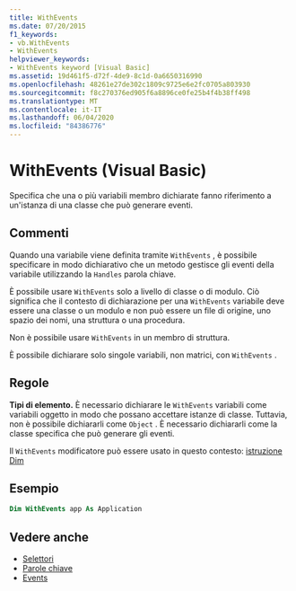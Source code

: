 ```yaml
---
title: WithEvents
ms.date: 07/20/2015
f1_keywords:
- vb.WithEvents
- WithEvents
helpviewer_keywords:
- WithEvents keyword [Visual Basic]
ms.assetid: 19d461f5-d72f-4de9-8c1d-0a6650316990
ms.openlocfilehash: 48261e27de302c1809c9725e6e2fc0705a803930
ms.sourcegitcommit: f8c270376ed905f6a8896ce0fe25b4f4b38ff498
ms.translationtype: MT
ms.contentlocale: it-IT
ms.lasthandoff: 06/04/2020
ms.locfileid: "84386776"
---
```

# <a name="withevents-visual-basic"></a>WithEvents (Visual Basic)
Specifica che una o più variabili membro dichiarate fanno riferimento a un'istanza di una classe che può generare eventi.

## <a name="remarks"></a>Commenti

Quando una variabile viene definita tramite `WithEvents` , è possibile specificare in modo dichiarativo che un metodo gestisce gli eventi della variabile utilizzando la `Handles` parola chiave.

È possibile usare `WithEvents` solo a livello di classe o di modulo. Ciò significa che il contesto di dichiarazione per una `WithEvents` variabile deve essere una classe o un modulo e non può essere un file di origine, uno spazio dei nomi, una struttura o una procedura.

Non è possibile usare `WithEvents` in un membro di struttura.

È possibile dichiarare solo singole variabili, non matrici, con `WithEvents` .

## <a name="rules"></a>Regole

**Tipi di elemento.** È necessario dichiarare le `WithEvents` variabili come variabili oggetto in modo che possano accettare istanze di classe. Tuttavia, non è possibile dichiararli come `Object` . È necessario dichiararli come la classe specifica che può generare gli eventi.

Il `WithEvents` modificatore può essere usato in questo contesto: [istruzione Dim](../statements/dim-statement.md)

## <a name="example"></a>Esempio

```vb
Dim WithEvents app As Application
```

## <a name="see-also"></a>Vedere anche

- [Selettori](../statements/handles-clause.md)
- [Parole chiave](../keywords/index.md)
- [Events](../../programming-guide/language-features/events/index.md)
